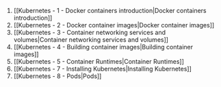 1. [[Kubernetes - 1 - Docker containers introduction|Docker containers introduction]]
2. [[Kubernetes - 2 - Docker container images|Docker container images]]
3. [[Kubernetes - 3 - Container networking services and volumes|Container networking services and volumes]]
4. [[Kubernetes - 4 - Building container images|Building container images]]
5. [[Kubernetes - 5 - Container Runtimes|Container Runtimes]]
6. [[Kubernetes - 7 - Installing Kubernetes|Installing Kubernetes]]
7. [[Kubernetes - 8 - Pods|Pods]]